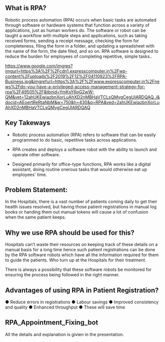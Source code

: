 ## What is RPA? 
Robotic process automation (RPA) occurs when basic tasks are automated through software or hardware systems that function 
across a variety of applications, just as human workers do. The software or robot can be taught a workflow with multiple 
steps and applications, such as taking received forms, sending a receipt message, checking the form for completeness, filing
the form in a folder, and updating a spreadsheet with the name of the form, the date filed, and so on. RPA software is designed 
to reduce the burden for employees of completing repetitive, simple tasks..

https://www.google.com/imgres?imgurl=https%3A%2F%2Fcdn1.expresscomputer.in%2Fwp-content%2Fuploads%2F2019%2F12%2F04110923%2FRPA-Business.jpg&imgrefurl=https%3A%2F%2Fwww.expresscomputer.in%2Fnews%2Fdo-you-have-a-privileged-access-management-strategy-for-rpa%2F49505%2F&tbnid=YmKsY6pG2wW-QM&vet=12ahUKEwiazbnXorLuAhXD2nMBHaVTCLsQMygCegUIARDQAQ..i&docid=AEoertReRtaNbM&w=750&h=430&q=RPA&ved=2ahUKEwiazbnXorLuAhXD2nMBHaVTCLsQMygCegUIARDQAQ

## Key Takeways
- Robotic process automation (RPA) refers to software that can be easily programmed to do basic, repetitive tasks across 
applications.

- RPA creates and deploys a software robot with the ability to launch and operate other software.

- Designed primarily for office-type functions, RPA works like a digital assistant, doing routine onerous tasks that would 
otherwise eat up employees' time.

## Problem Statement:
In the Hospitals, there is a vast number of patients coming daily to get their health issues resolved, 
but having those patient registrations in manual log books or handing them out manual tokens will cause
a lot of confusion when the same patient keeps.

## Why we use RPA should be used for this?
Hospitals can’t waste their resources on keeping track of these details on a manual basis for a long time
hence such patient registrations can be done by the RPA software robots which have all the information 
required for them to guide the patients. Who turn up at the Hospitals for their treatment. 

There is always a possibility that these software robots be monitored for ensuring the process being followed 
in the right manner.

## Advantages of using RPA in Patient Registration?

   ● Reduce errors in registrations 
   ● Labour savings 
   ● Improved consistency and quality 
   ● Enhanced throughput
   ● These will save time

## RPA_Appointment_Fixing_bot
 All the details and explanation is givien in the presentation.

